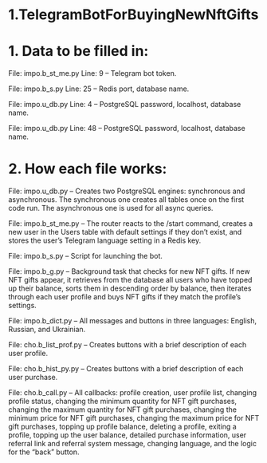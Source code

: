 # 1.TelegramBotForBuyingNewNftGifts
# 1. Data to be filled in:
File: impo.b_st_me.py Line: 9 – Telegram bot token.

File: impo.b_s.py Line: 25 – Redis port, database name.

File: impo.u_db.py Line: 4 – PostgreSQL password, localhost, database name.

File: impo.u_db.py Line: 48 – PostgreSQL password, localhost, database name.

# 2. How each file works:
File: impo.u_db.py – Creates two PostgreSQL engines: synchronous and asynchronous. The synchronous one creates all tables once on the first code run. The asynchronous one is used for all async queries.

File: impo.b_st_me.py – The router reacts to the /start command, creates a new user in the Users table with default settings if they don’t exist, and stores the user’s Telegram language setting in a Redis key.

File: impo.b_s.py – Script for launching the bot.

File: impo.b_g.py – Background task that checks for new NFT gifts. If new NFT gifts appear, it retrieves from the database all users who have topped up their balance, sorts them in descending order by balance, then iterates through each user profile and buys NFT gifts if they match the profile’s settings.

File: impo.b_dict.py – All messages and buttons in three languages: English, Russian, and Ukrainian.

File: cho.b_list_prof.py – Creates buttons with a brief description of each user profile.

File: cho.b_hist_py.py – Creates buttons with a brief description of each user purchase.

File: cho.b_call.py – All callbacks: profile creation, user profile list, changing profile status, changing the minimum quantity for NFT gift purchases, changing the maximum quantity for NFT gift purchases, changing the minimum price for NFT gift purchases, changing the maximum price for NFT gift purchases, topping up profile balance, deleting a profile, exiting a profile, topping up the user balance, detailed purchase information, user referral link and referral system message, changing language, and the logic for the “back” button.
